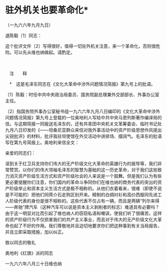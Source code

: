 # 驻外机关也要革命化\*

（一九六六年九月九日）

退陈毅〔1〕同志：

这个批评文件〔2〕写得很好，值得一切驻外机关注意，来一个革命化，否则很危险。可以先从维也纳做起。请酌定。

　　

　注　　释　

　\*　这是毛泽东同志在《文化大革命中涉外问题情况简报》第九号上的批语。

〔1〕陈毅：时任中共中央政治局委员、国务院副总理兼外交部部长、外事办公室主任。

〔2〕指国务院外事办公室秘书组一九六六年九月八日编印的《文化大革命中涉外问题情况简报》第九号上登载的一位奥地利人写给中共中央马恩列斯著作编译局的信。与这期简报一同报送毛泽东的，还有共青团中央机关文革筹委会、临时书记处九月八日印发的《——坦桑尼亚群众来信对我外事活动中的资产阶级思想作风提出尖锐批评》的材料，批评我驻坦使馆在外交活动中讲排场、摆阔气。毛泽东的批语写在第九号简报上。奥地利来信全文：

亲爱的同志们：

读到关于红卫兵支持你们伟大的无产阶级文化大革命的英雄行为的报导等，我们非常赞赏。以你们的伟大领袖毛泽东的智慧为基础的这一历史革命，对于我们这些致力消灭资产阶级生活方式和资产阶级社会的人来说是一个鼓舞。但是我们认为有些更必要提醒你们注意，你们国内的革命斗争同你们在维也纳的商务代表的突出的资产阶级举止和资本主义生活方式是极不相称的。从他们衣着看来，很难（即使不说是不可能的）把他们同蒋介石走狗区别开来。精制的白绸衬衫和高价西服同先进工人阶级代表的身份是很不相称的。这些代表不仅占有一辆，而且是两辆“列尔来得——奔驰”牌汽车（这种汽车可以说是资本主义剥削者的标志）难道具有必要吗？由于这一明显对比而引起了维也纳人的窃窃私语和嘲讽，使我们听了很痛苦。这样的资产阶级行为不仅损害我们的共产主义事业，而且对于伟大的无产阶级文化大革命也起了不好的作用。我们尊敬地并且迫切地要求你们把这种事到有关当局报告，并且立即采取措施，加以纠正。

致以同志的敬礼

奥地利《红旗》派的同志　　

一九六六年八月三十日维也纳

